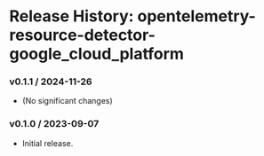 # Release History: opentelemetry-resource-detector-google_cloud_platform

### v0.1.1 / 2024-11-26

* (No significant changes)

### v0.1.0 / 2023-09-07

* Initial release.
